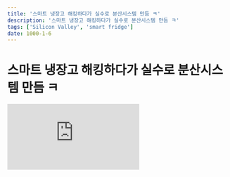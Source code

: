 ```yaml
---
title: '스마트 냉장고 해킹하다가 실수로 분산시스템 만듬 ㅋ'
description: '스마트 냉장고 해킹하다가 실수로 분산시스템 만듬 ㅋ'
tags: ['Silicon Valley', 'smart fridge']
date: 1000-1-6
---
```


# 스마트 냉장고 해킹하다가 실수로 분산시스템 만듬 ㅋ

<iframe className="codepen" src="https://www.youtube.com/embed/BnKpNVHw-TQ" title="Gilfoyle Saved Pied Piper" frameBorder="0" allow="accelerometer; autoplay; clipboard-write; encrypted-media; gyroscope; picture-in-picture; web-share" allowFullScreen></iframe>

